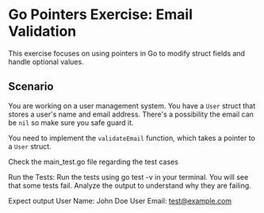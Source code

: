 # Go Pointers Exercise: Email Validation

This exercise focuses on using pointers in Go to modify struct fields and handle optional values.

## Scenario

You are working on a user management system. You have a `User` struct that stores a user's name and email address. There's a possibility the email can be `nil` so make sure you safe guard it.

You need to implement the `validateEmail` function, which takes a pointer to a `User` struct.

Check the main_test.go file regarding the test cases

Run the Tests: Run the tests using go test -v in your terminal. You will see that some tests fail. Analyze the output to understand why they are failing.

Expect output
User Name: John Doe
User Email: test@example.com
